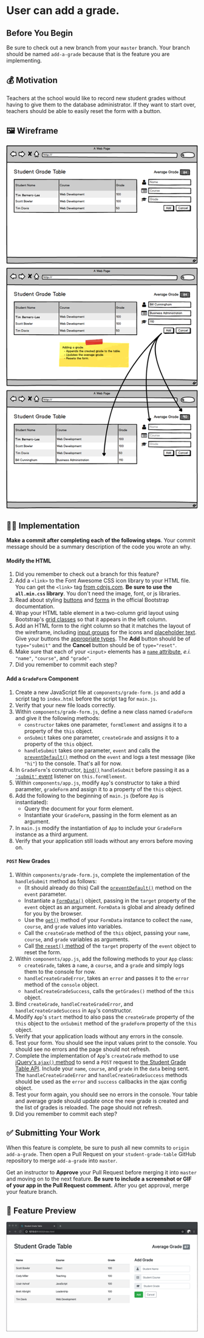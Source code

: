 # User can add a grade.

## Before You Begin

Be sure to check out a new branch from your `master` branch. Your branch should be named `add-a-grade` because that is the feature you are implementing.

## 💰 Motivation

Teachers at the school would like to record new student grades without having to give them to the database administrator. If they want to start over, teachers should be able to easily reset the form with a button.

## 🖼 Wireframe

<p align="middle">
  <img src="images/add-a-grade-wireframe.png">
</p>

## 👷‍♀ Implementation

**Make a commit after completing each of the following steps**. Your commit message should be a summary description of the code you wrote an why.

#### Modify the HTML

1. Did you remember to check out a branch for this feature?
1. Add a `<link>` to the Font Awesome CSS icon library to your HTML file. You can get the `<link>` tag [from cdnjs.com](https://cdnjs.com/libraries/font-awesome). **Be sure to use the `all.min.css` library**. You don't need the image, font, or js libraries.
1. Read about styling [buttons](https://getbootstrap.com/docs/4.4/components/buttons/) and [forms](https://getbootstrap.com/docs/4.4/components/forms/) in the official Bootstrap documentation.
1. Wrap your HTML table element in a two-column grid layout using Bootstrap's [grid classes](https://getbootstrap.com/docs/4.4/layout/grid/) so that it appears in the left column.
1. Add an HTML form to the right column so that it matches the layout of the wireframe, including [input groups](https://getbootstrap.com/docs/4.4/components/input-group/) for the icons and [placeholder text](https://developer.mozilla.org/en-US/docs/Web/HTML/Element/input#htmlattrdefplaceholder). Give your buttons the [appropriate types](https://developer.mozilla.org/en-US/docs/Web/HTML/Element/button#attr-type). The **Add** button should be of `type="submit"` and the **Cancel** button should be of `type="reset"`.
1. Make sure that each of your `<input>` elements has a [`name` attribute](https://developer.mozilla.org/en-US/docs/Web/HTML/Element/input#htmlattrdefname), _e.i._ `"name"`, `"course"`, and `"grade"`.
1. Did you remember to commit each step?

#### Add a `GradeForm` Component

1. Create a new JavaScript file at `components/grade-form.js` and add a script tag to `index.html` before the script tag for `main.js`.
1. Verify that your new file loads correctly.
1. Within `components/grade-form.js`, define a new class named `GradeForm` and give it the following methods:
    - `constructor` takes one parameter, `formElement` and assigns it to a property of the `this` object.
    - `onSubmit` takes one parameter, `createGrade` and assigns it to a property of the `this` object.
    - `handleSubmit` takes one parameter, `event` and calls the [`preventDefault()`](https://developer.mozilla.org/en-US/docs/Web/API/Event/preventDefault) method on the `event` and logs a test message (like `"hi"`) to the console. That's all for now.
1. In `GradeForm`'s constructor, [`bind()`](https://developer.mozilla.org/en-US/docs/Web/JavaScript/Reference/Global_objects/Function/bind) `handleSubmit` before passing it as a [`'submit'` event](https://developer.mozilla.org/en-US/docs/Web/API/HTMLFormElement/submit_event) listener on `this.formElement`.
1. Within `components/app.js`, modify `App`'s constructor to take a third parameter, `gradeForm` and assign it to a property of the `this` object.
1. Add the following to the beginning of `main.js` (before `App` is instantiated):
    - Query the document for your form element.
    - Instantiate your `GradeForm`, passing in the form element as an argument.
1. In `main.js` modify the instantiation of `App` to include your `GradeForm` instance as a third argument.
1. Verify that your application still loads without any errors before moving on.

#### `POST` New Grades

1. Within `components/grade-form.js`, complete the implementation of the `handleSubmit` method as follows:
    - (It should already do this) Call the [`preventDefault()`](https://developer.mozilla.org/en-US/docs/Web/API/Event/preventDefault) method on the `event` parameter.
    - Instantiate a [`FormData()`](https://developer.mozilla.org/en-US/docs/Web/API/FormData/FormData) object, passing in the `target` property of the `event` object as an argument. `FormData` is global and already defined for you by the browser.
    - Use the [`get()`](https://developer.mozilla.org/en-US/docs/Web/API/FormData/get) method of your `FormData` instance to collect the `name`, `course`, and `grade` values into variables.
    - Call the `createGrade` method of the `this` object, passing your `name`, `course`, and `grade` variables as arguments.
    - Call [the `reset()` method](https://developer.mozilla.org/en-US/docs/Web/API/HTMLFormElement/reset) of the `target` property of the `event` object to reset the form.
1. Within `components/app.js`, add the following methods to your `App` class:
    - `createGrade`, takes a `name`, a `course`, and a `grade` and simply logs them to the console for now.
    - `handleCreateGradeError`, takes an `error` and passes it to the `error` method of the `console` object.
    - `handleCreateGradeSuccess`, calls the `getGrades()` method of the `this` object.
1. Bind `createGrade`, `handleCreateGradeError`, and `handleCreateGradeSuccess` in `App`'s constructor.
1. Modify `App`'s `start` method to also pass the `createGrade` property of the `this` object to the `onSubmit` method of the `gradeForm` property of the `this` object.
1. Verify that your application loads without any errors in the console.
1. Test your form. You should see the input values print to the console. You should see no errors and the page should not refresh.
1. Complete the implementation of `App`'s `createGrade` method to use [jQuery's `ajax()` method](https://api.jquery.com/jquery.ajax/#jQuery-ajax-settings) to send a `POST` request to [the Student Grade Table API](https://github.com/Learning-Fuze/sgt_api#create-new-grade). Include your `name`, `course`, and `grade` in the `data` being sent. The `handleCreateGradeError` and `handleCreateGradeSuccess` methods should be used as the `error` and `success` callbacks in the ajax config object.
1. Test your form again, you should see no errors in the console. Your table and average grade should update once the new grade is created and the list of grades is reloaded. The page should not refresh.
1. Did you remember to commit each step?

## ✅ Submitting Your Work

When this feature is complete, be sure to push all new commits to `origin add-a-grade`. Then open a Pull Request on your `student-grade-table` GitHub repository to merge `add-a-grade` into `master`.

Get an instructor to **Approve** your Pull Request before merging it into `master` and moving on to the next feature. **Be sure to include a screenshot or GIF of your app in the Pull Request comment.** After you get approval, merge your feature branch.

## 🏅 Feature Preview

<p align="middle">
  <img src="images/add-a-grade.png">
</p>
